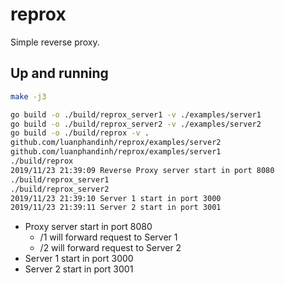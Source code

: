 # reprox

Simple reverse proxy.

## Up and running
```bash
make -j3
```
```bash
go build -o ./build/reprox_server1 -v ./examples/server1
go build -o ./build/reprox_server2 -v ./examples/server2
go build -o ./build/reprox -v .
github.com/luanphandinh/reprox/examples/server2
github.com/luanphandinh/reprox/examples/server1
./build/reprox
2019/11/23 21:39:09 Reverse Proxy server start in port 8080
./build/reprox_server1
./build/reprox_server2
2019/11/23 21:39:10 Server 1 start in port 3000
2019/11/23 21:39:11 Server 2 start in port 3001

```

* Proxy server start in port 8080
    * /1 will forward request to Server 1
    * /2 will forward request to Server 2
* Server 1 start in port 3000
* Server 2 start in port 3001
